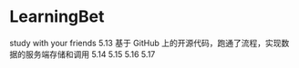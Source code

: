 # LearningBet
study with your friends
5.13 基于 GitHub 上的开源代码，跑通了流程，实现数据的服务端存储和调用
5.14 
5.15
5.16
5.17
